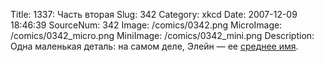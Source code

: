 Title: 1337: Часть вторая 
Slug: 342 
Category: xkcd 
Date: 2007-12-09 18:46:39 
SourceNum: 342 
Image: /comics/0342.png 
MicroImage: /comics/0342_micro.png 
MiniImage: /comics/0342_mini.png 
Description: Одна маленькая деталь: на самом деле, Элейн &mdash; ее <a href="http://ru.wikipedia.org/wiki/%D0%A1%D1%80%D0%B5%D0%B4%D0%BD%D0%B5%D0%B5_%D0%B8%D0%BC%D1%8F">среднее имя</a>. 

